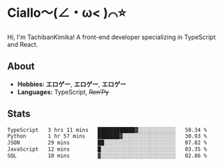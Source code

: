 # Ciallo～(∠・ω< )⌒⭐️

Hi, I'm TachibanKimika! A front-end developer specializing in TypeScript and React.

## About
- **Hobbies:** **エロゲー**, **エロゲー**, **エロゲー**
- **Languages:** TypeScript, ~~Ren’Py~~

## Stats
<!--START_SECTION:waka-->

```txt
TypeScript   3 hrs 11 mins   ████████████▓░░░░░░░░░░░░   50.34 %
Python       1 hr 57 mins    ███████▓░░░░░░░░░░░░░░░░░   30.93 %
JSON         29 mins         ██░░░░░░░░░░░░░░░░░░░░░░░   07.82 %
JavaScript   12 mins         █░░░░░░░░░░░░░░░░░░░░░░░░   03.35 %
SQL          10 mins         ▓░░░░░░░░░░░░░░░░░░░░░░░░   02.86 %
```

<!--END_SECTION:waka-->

<!-- ![Metrics](https://metrics.lecoq.io/TachibanaKimika?template=classic&base.activity=0&base.community=0&base.repositories=0&languages=1&isocalendar=1&isocalendar.duration=half-year&languages.limit=8&languages.sections=most-used&languages.colors=github&languages.threshold=0%25&languages.indepth=false&languages.recent.load=300&languages.recent.days=14&config.timezone=Asia%2FShanghai)
 -->
